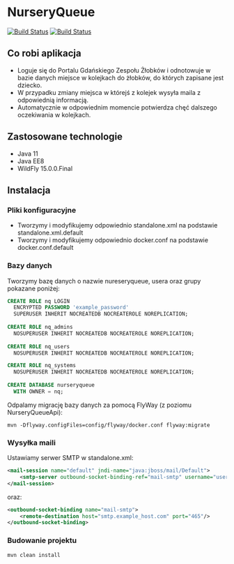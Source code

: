 # NurseryQueue

[![Build Status](https://travis-ci.org/m4rc1no5/NurseryQueue.svg?branch=master)](https://travis-ci.org/m4rc1no5/NurseryQueue)
[![Build Status](https://sonarcloud.io/api/project_badges/measure?project=m4rc1no5_NurseryQueue&metric=alert_status)](https://sonarcloud.io/dashboard?id=m4rc1no5_NurseryQueue)

## Co robi aplikacja

- Loguje się do Portalu Gdańskiego Zespołu Żłobków i odnotowuje w bazie danych miejsce w kolejkach do żłobków, do których zapisane jest dziecko.
- W przypadku zmiany miejsca w którejś z kolejek wysyła maila z odpowiednią informacją.
- Automatycznie w odpowiednim momencie potwierdza chęć dalszego oczekiwania w kolejkach.

## Zastosowane technologie

- Java 11
- Java EE8
- WildFly 15.0.0.Final

## Instalacja

### Pliki konfiguracyjne

- Tworzymy i modyfikujemy odpowiednio standalone.xml na podstawie standalone.xml.default
- Tworzymy i modyfikujemy odpowiednio docker.conf na podstawie docker.conf.default

### Bazy danych

Tworzymy bazę danych o nazwie nureseryqueue, usera oraz grupy pokazane poniżej:

```sql
CREATE ROLE nq LOGIN
  ENCRYPTED PASSWORD 'example_password'
  SUPERUSER INHERIT NOCREATEDB NOCREATEROLE NOREPLICATION;
  
CREATE ROLE nq_admins
  NOSUPERUSER INHERIT NOCREATEDB NOCREATEROLE NOREPLICATION;
  
CREATE ROLE nq_users
  NOSUPERUSER INHERIT NOCREATEDB NOCREATEROLE NOREPLICATION;

CREATE ROLE nq_systems
  NOSUPERUSER INHERIT NOCREATEDB NOCREATEROLE NOREPLICATION;
  
CREATE DATABASE nurseryqueue
  WITH OWNER = nq;
```

Odpalamy migrację bazy danych za pomocą FlyWay (z poziomu NurseryQueueApi):

```
mvn -Dflyway.configFiles=config/flyway/docker.conf flyway:migrate
```

### Wysyłka maili

Ustawiamy serwer SMTP w standalone.xml:

```xml
<mail-session name="default" jndi-name="java:jboss/mail/Default">
    <smtp-server outbound-socket-binding-ref="mail-smtp" username="user" password="pass" ssl="true" tls="true"/>
</mail-session>
```

oraz:

```xml
<outbound-socket-binding name="mail-smtp">
    <remote-destination host="smtp.example_host.com" port="465"/>
</outbound-socket-binding>
```

### Budowanie projektu 

```
mvn clean install
```
